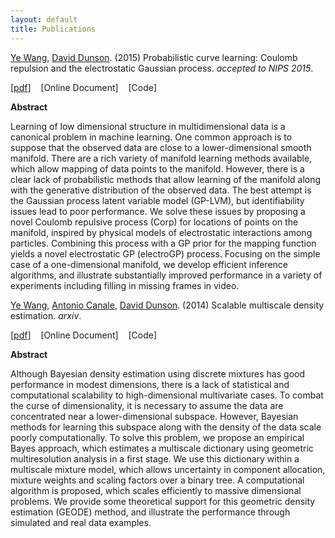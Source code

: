 ```yaml
---
layout: default
title: Publications
---
```


<div id="pub-container">

<!-- electroGP -->
<div class="pub-main">
<p><a href="http://ericyewang.github.io">Ye Wang</a>, <a href="https://stat.duke.edu/~dunson/">David Dunson</a>. (2015) Probabilistic curve learning: Coulomb repulsion and the electrostatic Gaussian process. 
<i>accepted to NIPS 2015</i>.</p>
<p>[<a href="http://arxiv.org/pdf/1506.03768v1.pdf">pdf</a>]&nbsp;&nbsp;&nbsp; [Online Document]&nbsp;&nbsp;&nbsp; [Code]</p>

<div class="pub-sub">
<p><b>Abstract</b></p>
<p>Learning of low dimensional structure in multidimensional data is a canonical problem in machine learning. One common approach is to suppose that the observed data are close to a lower-dimensional smooth manifold. There are a rich variety of manifold learning methods available, which allow mapping of data points to the manifold. However, there is a clear lack of probabilistic methods that allow learning of the manifold along with the generative distribution of the observed data. The best attempt is the Gaussian process latent variable model (GP-LVM), but identifiability issues lead to poor performance. We solve these issues by proposing a novel Coulomb repulsive process (Corp) for locations of points on the manifold, inspired by physical models of electrostatic interactions among particles. Combining this process with a GP prior for the mapping function yields a novel electrostatic GP (electroGP) process. Focusing on the simple case of a one-dimensional manifold, we develop efficient inference algorithms, and illustrate substantially improved performance in a variety of experiments including filling in missing frames in video.</p>
</div>
</div>

<!-- GEODE -->
<div class="pub-main">
<p><a href="http://ericyewang.github.io">Ye Wang</a>, <a href="http://sites.carloalberto.org/canale/">Antonio Canale</a>, <a href="https://stat.duke.edu/~dunson/">David Dunson</a>. (2014) Scalable multiscale density estimation. 
<i>arxiv</i>.</p>
<p>[<a href="http://arxiv.org/pdf/1410.7692v1.pdf">pdf</a>]&nbsp;&nbsp;&nbsp; [Online Document]&nbsp;&nbsp;&nbsp; [Code]</p>

<div class="pub-sub">
<p><b>Abstract</b></p>
<p>Although Bayesian density estimation using discrete mixtures has good performance in modest dimensions, there is a lack of statistical and computational scalability to high-dimensional multivariate cases. To combat the curse of dimensionality, it is necessary to assume the data are concentrated near a lower-dimensional subspace. However, Bayesian methods for learning this subspace along with the density of the data scale poorly computationally. To solve this problem, we propose an empirical Bayes approach, which estimates a multiscale dictionary using geometric multiresolution analysis in a first stage. We use this dictionary within a multiscale mixture model, which allows uncertainty in component allocation, mixture weights and scaling factors over a binary tree. A computational algorithm is proposed, which scales efficiently to massive dimensional problems. We provide some theoretical support for this geometric density estimation (GEODE) method, and illustrate the performance through simulated and real data examples.</p>
</div>
</div>

</div>
